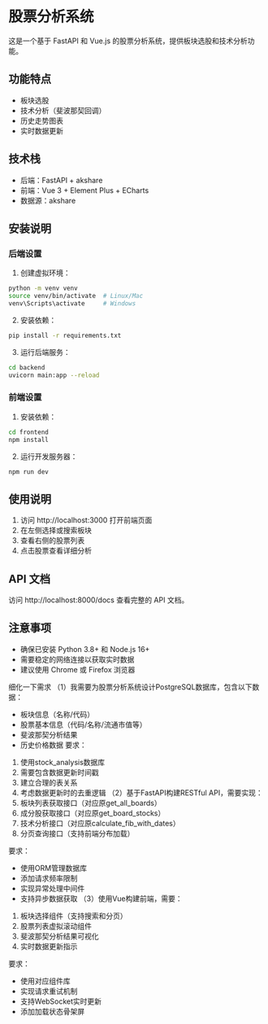 # 股票分析系统

这是一个基于 FastAPI 和 Vue.js 的股票分析系统，提供板块选股和技术分析功能。

## 功能特点

- 板块选股
- 技术分析（斐波那契回调）
- 历史走势图表
- 实时数据更新

## 技术栈

- 后端：FastAPI + akshare
- 前端：Vue 3 + Element Plus + ECharts
- 数据源：akshare

## 安装说明

### 后端设置

1. 创建虚拟环境：
```bash
python -m venv venv
source venv/bin/activate  # Linux/Mac
venv\Scripts\activate     # Windows
```

2. 安装依赖：
```bash
pip install -r requirements.txt
```

3. 运行后端服务：
```bash
cd backend
uvicorn main:app --reload
```

### 前端设置

1. 安装依赖：
```bash
cd frontend
npm install
```

2. 运行开发服务器：
```bash
npm run dev
```

## 使用说明

1. 访问 http://localhost:3000 打开前端页面
2. 在左侧选择或搜索板块
3. 查看右侧的股票列表
4. 点击股票查看详细分析

## API 文档

访问 http://localhost:8000/docs 查看完整的 API 文档。

## 注意事项

- 确保已安装 Python 3.8+ 和 Node.js 16+
- 需要稳定的网络连接以获取实时数据
- 建议使用 Chrome 或 Firefox 浏览器


细化一下需求
（1）我需要为股票分析系统设计PostgreSQL数据库，包含以下数据：
- 板块信息（名称/代码）
- 股票基本信息（代码/名称/流通市值等）
- 斐波那契分析结果
- 历史价格数据
要求：
1. 使用stock_analysis数据库
2. 需要包含数据更新时间戳
3. 建立合理的表关系
4. 考虑数据更新时的去重逻辑
（2）基于FastAPI构建RESTful API，需要实现：
1. 板块列表获取接口（对应原get_all_boards）
2. 成分股获取接口（对应原get_board_stocks）
3. 技术分析接口（对应原calculate_fib_with_dates）
4. 分页查询接口（支持前端分布加载）

要求：
- 使用ORM管理数据库
- 添加请求频率限制
- 实现异常处理中间件
- 支持异步数据获取
（3）使用Vue构建前端，需要：
1. 板块选择组件（支持搜索和分页）
2. 股票列表虚拟滚动组件
3. 斐波那契分析结果可视化
4. 实时数据更新指示

要求：
- 使用对应组件库
- 实现请求重试机制
- 支持WebSocket实时更新
- 添加加载状态骨架屏